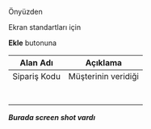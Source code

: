 Önyüzden

Ekran standartları için 

**Ekle** butonuna

|Alan Adı|Açıklama|
|--|--|
|Sipariş Kodu|Müşterinin veridiği|
|||
|||
|||
|||
|||
|||
|||

***Burada screen shot vardı***